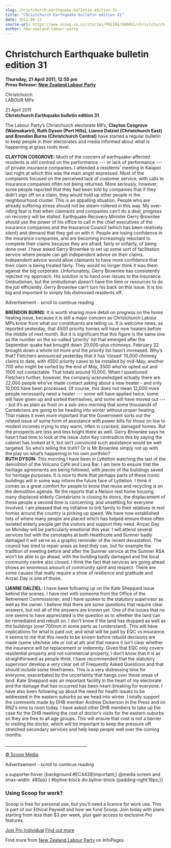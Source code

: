 ```yaml
---
slug: christchurch-earthquake-bulletin-edition-31
title: "Christchurch Earthquake bulletin edition 31"
date: 2011-04-21
source-url: https://www.scoop.co.nz/stories/PA1104/S00451/christchurch-earthquake-bulletin-edition-31.htm
author: new-zealand-labour-party
---
```

Christchurch Earthquake bulletin edition 31
===========================================

**Thursday, 21 April 2011, 12:55 pm**  
**Press Release: [New Zealand Labour Party](https://info.scoop.co.nz/New_Zealand_Labour_Party)**

  
Christchurch  
LABOUR MPs

  
21 April 2011  
**Christchurch Earthquake bulletin edition 31**

The Labour Party’s Christchurch electorate MPs, **Clayton Cosgrove (Waimakariri), Ruth Dyson (Port Hills), Lianne Dalziel (Christchurch East) and Brendon Burns (Christchurch Central)** have started a regular bulletin to keep people in their electorates and media informed about what is happening at grass roots level.

**CLAYTON COSGROVE:** Much of the concern of earthquake-affected residents is still centred on the performance --- or lack of performance --- of private insurance companies. I attended a residents’ meeting in Kaiapoi last night at which this was the main angst expressed. Most of the complaints focused on the perceived lack of customer service, with calls to insurance companies often not being returned. More seriously, however, some people reported that they had been told by companies that if they didn’t sign off on a claim, they would hold up other people in the neighbourhood cluster. This is an appalling situation. People who are already suffering stress should not be steam-rollered in this way. My over-riding fear is that when claimants and companies can’t do a deal, progress on recovery will be stalled. Earthquake Recovery Minister Gerry Brownlee should use the power of his office to call in the chief executives of the insurance companies and the Insurance Council (which has been relatively silent) and demand that they get on with it. People are losing confidence in the insurance companies, and are becoming increasingly reluctant to complete their claims because they are afraid, fairly or unfairly, of being done over. I have asked Gerry Brownlee to set up some sort of facilitation service where people can get independent advice on their claims. Independent advice would allow claimants to have more confidence that their claim is being treated fairly. They would no longer think it was them against the big corporate. Unfortunately, Gerry Brownlee has consistently rejected my approach. His solution is to hand over issues to the Insurance Ombudsman, but the ombudsman doesn’t have the time or resources to do the job efficiently. Gerry Brownlee can’t turn his back on this issue. It is too big and important to simply fob distressed residents off.

Advertisement - scroll to continue reading





**BRENDON BURNS:** It is worth sharing more detail on progress on the home heating issue, because it is still a major concern as Christchurch Labour MPs know from what our constituents are telling us. It is welcome news, as reported yesterday, that 4500 priority homes will have new heaters before the middle of next month. But it is significant that this figure is the same one as the number on the so-called ‘priority’ list that emerged after the September quake had brought down 20,000-plus chimneys. February 22 brought down a whole lot more and the priority list hasn’t increased. Why’s that? Fletchers announced yesterday that it has ‘closed’ 10,000 chimney claims to date, with 4500 priority cases to be installed by mid-May, another 700 who might be sorted by the end of May, 3500 who’ve opted out and 1500 not contactable. That totals around 10,000. When I questioned Fletchers further, however, the company acknowledged actually there are 22,000 people who’ve made contact asking about a new heater - and only 10,000 have been processed. Of course, this does not mean 12,000 more people necessarily need a heater --- some will have applied twice, some will have given up and sorted themselves, and some will have moved out ---- but it’s as plain as frost on a sub-zero morning that some thousands of Cantabrians are going to be heading into winter without proper heating. That makes it even more important that the Government sorts out the related issue of some form of assistance with power bills for those on low to modest incomes trying to stay warm, often in cracked, damaged homes. But the prospects are less and less bright there as well. Gerry Brownlee says he hasn’t had time to look at the issue John Key contradicts this by saying the cabinet has looked at it, but isn’t convinced such assistance would be well targeted. So who’s telling the truth? Or is Mr Brownlee simply not up with the play on what’s happening in his own portfolio?  
**RUTH DYSON:** This morning I have been in Lyttelton watching the last of the demolition of the Volcano Café and Lava Bar. I am here to ensure that the heritage agreements are being followed, with pieces of the buildings saved for heritage purposes. It is nice to think that perhaps parts of these iconic buildings will in some way inform the future face of Lyttelton. I think it comes as a great comfort for people to know that reuse and recycling is on the demolition agenda. Re the reports that a Nelson rest home housing many displaced elderly Cantabrians is closing its doors, the displacement of these people a second time is concerning, and unsettling for everyone involved. I am pleased that my initiative to link family to their relatives in rest homes around the country is picking up speed. We have now established lists of where many people are placed which has helped ensure these often isolated elderly people get the visitors and support they need. Anzac Day on Monday will be particularly emotional this year. I will attend several services but with the cenotaphs at both Healthcote and Sumner badly damaged it will serve as a graphic reminder of the recent devastation. The council has tried to repair areas as best they can, but for example the tradition of meeting before and after the Sumner service at the Sumner RSA won’t be able to go ahead, with the building badly damaged and the local community centre also closed. I think the fact that services are going ahead shows an enormous amount of community spirit and respect. There are some causes that really require a show of resilience and gratitude and Anzac Day is one of those.

**LIANNE DALZIEL:** I have been following up on the Kate Sheppard issue behind the scenes. I have met with someone from the Office of the Retirement Commissioner; and I have spoken to the statutory supervisor as well as the owner. I believe that there are some questions that require clear answers, but not all of the answers are known yet. One of the issues that no one seems to have appreciated is the question as to whether the land can be remediated and rebuilt on. I don’t know if the land has dropped as well as the buildings (over 700mm in some parts as I understand). This will have implications for what is paid out; and what will be paid by EQC vs insurance. It seems to me that this needs to be known before rebuild decisions are made (same site/new site or not at all) and that means it isn’t clear whether the insurance will be replacement or indemnity. Given that EQC only covers residential property and not commercial property, I don’t know that it is as straightforward as people think. I have recommended that the statutory supervisor develop a very clear set of Frequently Asked Questions and that should include some timeframes. This is a very distressing time for everyone, exacerbated by the uncertainty that hangs over these areas of land. Kate Sheppard was an important facility in the heart of my electorate and the damage that has occurred has been heart-breaking for everyone. I have also been following up about the need for health issues to be addressed in the eastern suburbs as we head into winter. I totally support the comments made by DHB member Andrew Dickerson in the Press and on RNZ’s nine to noon today. I have asked other DHB members to take up the case for the DHB meeting the cost of doctor’s visits for the eastern suburbs so they are free to all age groups. This will ensure that cost is not a barrier to visiting the doctor, which will be important to keep the pressure off stretched secondary services and help keep people well over the coming months.  
  

\_\_\_\_\_\_\_\_\_\_\_\_\_\_\_\_\_\_\_\_\_\_\_\_\_\_\_\_\_\_\_\_\_\_\_\_\_\_\_\_

  

[© Scoop Media](http://www.scoop.co.nz/about/terms.html)  

Advertisement - scroll to continue reading



a.supporter:hover {background:#EC4438!important;} @media screen and (max-width: 480px) { #byline-block div.byline-block {padding-right:16px;}}

### Using Scoop for work?

Scoop is free for personal use, but you’ll need a licence for work use. This is part of our Ethical Paywall and how we fund Scoop. Join today with plans starting from less than $3 per week, plus gain access to exclusive _Pro_ features.  
  
[Join Pro Individual](https://pro.scoop.co.nz/Individual/?from=ProIn24) [Find out more](https://pro.scoop.co.nz/using-scoop-for-work/?from=ProIn24)

Find more from [New Zealand Labour Party](https://info.scoop.co.nz/New_Zealand_Labour_Party) on InfoPages.